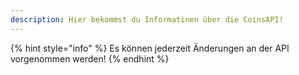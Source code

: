 ```yaml
---
description: Hier bekommst du Informatinen über die CoinsAPI!
---
```


{% hint style="info" %}
Es können jederzeit Änderungen an der API vorgenommen werden!
{% endhint %}